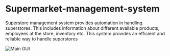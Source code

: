 # Supermarket-management-system


Superstore management system provides automation in handling superstores. This includes information about different available products, employees at the store, inventory etc. This system provides an efficient and reliable way to handle superstores






![Main GUI](https://user-images.githubusercontent.com/93051673/157383106-a3ee353f-0ffc-446b-b137-17fcec640291.png)
